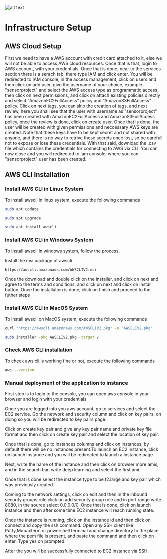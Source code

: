 ![alt text](https://ineuron.ai/images/ineuron-logo.png)

# Infrastructure Setup 

## AWS Cloud Setup 

First we need to have a AWS account with credit card attached to it, else we will not be able to access AWS cloud resources. Once that is that, login to AWS account, with your credentials. Once that is done, near to the services section there is a serach tab, there type IAM and click enter. You will be redirected to IAM console, in the access management, click on users and then click on add user, give the username of your choice, example "sensorproject" and select the AWS access type as programmatic access, then click on next permissions, and click on attach existing policies directly and select "AmazonEC2FullAccess" policy and "AmazonS3FullAccess" policy. Click on next tags, you can skip the creation of tags, and next review, here you shall see that the user with username as "sensorproject" has been created with AmazonEC2FullAccess and AmazonS3FullAccess policy, once the review is done, click on create user. Once that is done, the user will be created with given permissions and neccessary AWS keys are created. Note that these keys have to be kept secret and not shared with anyone, and there is no way to retrive these secrets once lost, so be carefull not to expose or lose these credentials. With that said, download the .csv file which contains the credentials for connecting to AWS via CLI. You can now close and you will redirected to iam console, where you can "sensorproject" user has been created.

## AWS CLI Installation

### Install AWS CLI in Linux System

To install awscli in linux system, execute the following commands

```bash
sudo apt update
```

```bash
sudo apt upgrade
```

```bash
sudo apt install awscli
```

### Install AWS CLI in Windows System

To install awscli in windows system, follow the process, 

Install the msi package of awscli

```bash
https://awscli.amazonaws.com/AWSCLIV2.msi
```

Once the download and double click on the installer, and click on next and agree to the terms and conditions, and click on next and click on install button. Once the installation is done, click on finish and proceed to the futher steps

### Install AWS CLI in MacOS System

To install awscli on MacOS system, execute the following commands

```bash
curl "https://awscli.amazonaws.com/AWSCLIV2.pkg" -o "AWSCLIV2.pkg"
```

```bash
sudo installer -pkg AWSCLIV2.pkg -target /
```

### Check AWS CLI installation

To check aws cli is working fine or not, execute the following commands

```bash
aws --version
```

### Manual deployment of the application to instance

First step is to login to the console, you can open aws console in your browser and login with your credentials


Once you are logged into you aws account, go to services and select the EC2 service. Go the network and security column and click on key pairs, on doing so you will be redirected to key pairs page.


Click on create key pair and give any key pair name and private key file format and then click on create key pair and select the location of key pair.


Once that is done, go to instances columns and click on instances, by default there will be no instances present.To launch an EC2 instance, click on launch instance and you will be redirected to launch a instance page


Next, write the name of the instance and then click on browser more amis, and in the search bar, write deep learning and select the first ami. 


Once that is done select the instance type to be t2.large and key pair which was previously created.



Coming to the network settings, click on edit and then in the inbound security groups rule click on add security group role and in port range write 8080, in the source select 0.0.0.0/0. Once that is done, click on launch instance and then after some time EC2 instance will reach running state.



Once the instance is running, click on the instance id and then click on connect and copy the ssh command. Open any SSH client like Putty,Mobaxterm or powershell terminal and change directory to the place where the pem file is present, and paste the command and then click on enter. Type yes on prompted.



After the you will be successfully connected to EC2 instance via SSH.